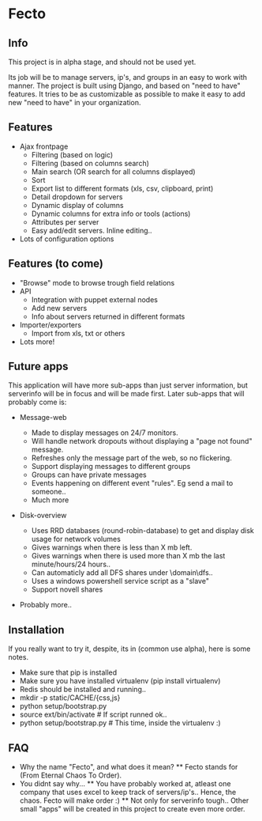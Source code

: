 Fecto
=====

Info
----

This project is in alpha stage, and should not be used yet.

Its job will be to manage servers, ip's, and groups in an easy to work with manner.
The project is built using Django, and based on "need to have" features. It tries to
be as customizable as possible to make it easy to add new "need to have" in your organization.


Features
--------

* Ajax frontpage
  * Filtering (based on logic)
  * Filtering (based on columns search)
  * Main search (OR search for all columns displayed)
  * Sort
  * Export list to different formats (xls, csv, clipboard, print)
  * Detail dropdown for servers
  * Dynamic display of columns
  * Dynamic columns for extra info or tools (actions)
  * Attributes per server
  * Easy add/edit servers. Inline editing..
* Lots of configuration options


Features (to come)
------------------

* "Browse" mode to browse trough field relations
* API
  * Integration with puppet external nodes
  * Add new servers
  * Info about servers returned in different formats
* Importer/exporters
  * Import from xls, txt or others
* Lots more!


Future apps
------------
This application will have more sub-apps than just server information, but serverinfo will be
in focus and will be made first. Later sub-apps that will probably come is:

* Message-web
  * Made to display messages on 24/7 monitors.
  * Will handle network dropouts without displaying a "page not found" message.
  * Refreshes only the message part of the web, so no flickering.
  * Support displaying messages to different groups
  * Groups can have private messages
  * Events happening on different event "rules". Eg send a mail to someone..
  * Much more

* Disk-overview
  * Uses RRD databases (round-robin-database) to get and display disk usage for network volumes
  * Gives warnings when there is less than X mb left.
  * Gives warnings when there is used more than X mb the last minute/hours/24 hours..
  * Can automaticly add all DFS shares under \\domain\dfs..
  * Uses a windows powershell service script as a "slave"
  * Support novell shares

* Probably more..

Installation
------------

If you really want to try it, despite, its in (common use alpha), here is some notes.

* Make sure that pip is installed
* Make sure you have installed virtualenv (pip install virtualenv)
* Redis should be installed and running..
* mkdir -p static/CACHE/{css,js}
* python setup/bootstrap.py
* source ext/bin/activate   # If script runned ok..
* python setup/bootstrap.py # This time, inside the virtualenv :)

FAQ
---

* Why the name "Fecto", and what does it mean?
** Fecto stands for (From Eternal Chaos To Order).
* You didnt say why...
** You have probably worked at, atleast one company that uses excel to keep track of servers/ip's.. Hence, the chaos. Fecto will make order :)
** Not only for serverinfo tough.. Other small "apps" will be created in this project to create even more order.
